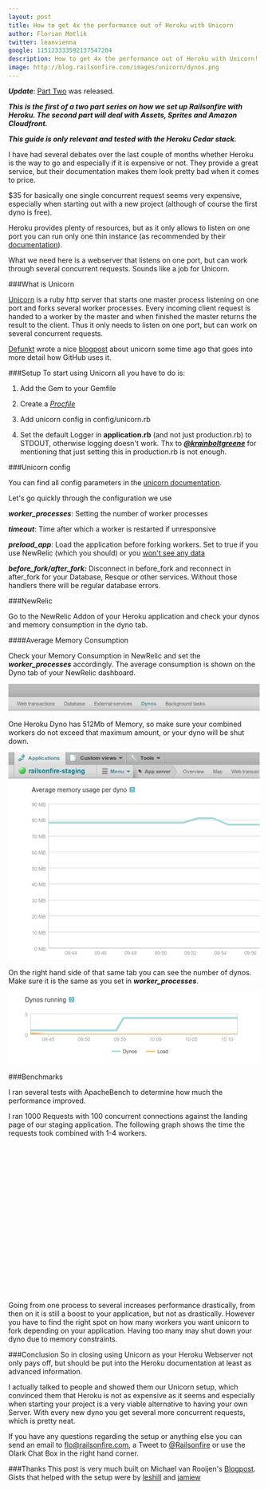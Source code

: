 ```yaml
---
layout: post
title: How to get 4x the performance out of Heroku with Unicorn
author: Florian Motlik
twitter: leanvienna
google: 115123333592137547204
description: How to get 4x the performance out of Heroku with Unicorn!
image: http://blog.railsonfire.com/images/unicorn/dynos.png
---
```


***Update***: [Part Two](/2012/05/18/Assets-Sprites-CDN.html) was released.

***This is the first of a two part series on how we set up Railsonfire with Heroku. The second part will deal with Assets, Sprites and Amazon Cloudfront.***

***This guide is only relevant and tested with the Heroku Cedar stack.***

I have had several debates over the last couple of months whether Heroku is the way to go and especially if it is expensive or not. They provide a great service, but their documentation makes them look pretty bad when it comes to price.

$35 for basically one single concurrent request seems very expensive, especially when starting out with a new project (although of course the first dyno is free).

Heroku provides plenty of resources, but as it only allows to listen on one port you can run only one thin instance (as recommended by their [documentation](https://devcenter.heroku.com/articles/rails3)).

What we need here is a webserver that listens on one port, but can work through several concurrent requests. Sounds like a job for Unicorn.

###What is Unicorn

[Unicorn](http://unicorn.bogomips.org/) is a ruby http server that starts one master process listening on one port and forks several worker processes. Every incoming client request is handed to a worker by the master and when finished the master returns the result to the client. Thus it only needs to listen on one port, but can work on several concurrent requests.

[Defunkt](https://github.com/defunkt) wrote a nice [blogpost](https://github.com/blog/517-unicorn) about unicorn some time ago that goes into more detail how GitHub uses it.

###Setup
To start using Unicorn all you have to do is:

1. Add the Gem to your Gemfile
  <script src="https://gist.github.com/2621308.js?file=Gemfile"></script>

2. Create a *[Procfile](https://devcenter.heroku.com/articles/procfile)*
  <script src="https://gist.github.com/2621308.js?file=Procfile"></script>

3. Add unicorn config in config/unicorn.rb
   <script src="https://gist.github.com/2621308.js?file=unicorn.rb"></script>

4. Set the default Logger in **application.rb** (and not just production.rb) to STDOUT, otherwise logging doesn't work. Thx to [***@krainboltgreene***](https://twitter.com/#!/krainboltgreene) for mentioning that just setting this in production.rb is not enough.
   <script src="https://gist.github.com/2621482.js"> </script>

###Unicorn config

You can find all config parameters in the [unicorn documentation](http://unicorn.bogomips.org/Unicorn/Configurator.html).

Let's go quickly through the configuration we use

***worker_processes***: Setting the number of worker processes

***timeout***: Time after which a worker is restarted if unresponsive

***preload_app***: Load the application before forking workers. Set to true if you use NewRelic (which you should) or you [won't see any data](https://newrelic.com/docs/troubleshooting/im-using-unicorn-and-i-dont-see-any-data)

***before\_fork/after\_fork:*** Disconnect in before\_fork and reconnect in after\_fork for your Database, Resque or other services. Without those handlers there will be regular database errors.

###NewRelic

Go to the NewRelic Addon of your Heroku application and check your dynos and memory consumption in the dyno tab.

####Average Memory Consumption

Check your Memory Consumption in NewRelic and set the ***worker_processes*** accordingly. The average consumption is shown on the Dyno tab of your NewRelic dashboard.

![New Relic Menu](/images/unicorn/menu.png)

One Heroku Dyno has 512Mb of Memory, so make sure your combined workers do not exceed that maximum amount, or your dyno will be shut down.

![Memory](/images/unicorn/memory.png)

On the right hand side of that same tab you can see the number of dynos. Make sure it is the same as you set in ***worker_processes***.

![New Relic](/images/unicorn/dynos.png)

###Benchmarks

I ran several tests with ApacheBench to determine how much the performance improved.

I ran 1000 Requests with 100 concurrent connections against the landing page of our staging application. The following graph shows the time the requests took combined with 1-4 workers.

<script type="text/javascript" src="https://www.google.com/jsapi"></script>
<script type="text/javascript">
google.load("visualization", "1", {packages:["corechart"]});
google.setOnLoadCallback(drawChart);
function drawChart() {
  var data = google.visualization.arrayToDataTable([
    ['Workers', 'Seconds'],
    ['1',  45],
    ['2',  20],
    ['3',  17],
    ['4',  11]
  ]);

  var options = {
    title: 'Apache Bench',
    vAxis: {title: 'Workers',  titleTextStyle: {color: 'red'}},
    hAxis: {minValue: 0, maxValue:50}
  };

  var chart = new google.visualization.BarChart(document.getElementById('ab_chart'));
  chart.draw(data, options);
}
</script>

<div id="ab_chart" style="width: 560px; height: 300px;"></div>

Going from one process to several increases performance drastically, from then on it is still a boost to your application, but not as drastically. However you have to find the right spot on how many workers you want unicorn to fork depending on your application. Having too many may shut down your dyno due to memory constraints.

###Conclusion
So in closing using Unicorn as your Heroku Webserver not only pays off, but should be put into the Heroku documentation at least as advanced information.

I actually talked to people and showed them our Unicorn setup, which convinced them that Heroku is not as expensive as it seems and especially when starting your project is a very viable alternative to having your own Server. With every new dyno you get several more concurrent requests, which is pretty neat.

If you have any questions regarding the setup or anything else you can send an email to [flo@railsonfire.com](mailto:flo@railsonfire.com), a Tweet to [@Railsonfire](https://twitter.com/#!/railsonfire) or use the Olark Chat Box in the right hand corner.

###Thanks
This post is very much built on Michael van Rooijen's [Blogpost](http://michaelvanrooijen.com/articles/2011/06/01-more-concurrency-on-a-single-heroku-dyno-with-the-new-celadon-cedar-stack/). Gists that helped with the setup were by [leshill](https://gist.github.com/1401792) and [jamiew](https://gist.github.com/2227268)
